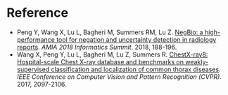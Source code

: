 # Reference

*  Peng Y, Wang X, Lu L, Bagheri M, Summers RM, Lu Z. [NegBio: a high-performance tool for negation and uncertainty detection in radiology reports](https://arxiv.org/abs/1712.05898). *AMIA 2018 Informatics Summit*. 2018, 188-196.
*  Wang X, Peng Y, Lu L, Bagheri M, Lu Z, Summers R. [ChestX-ray8: Hospital-scale Chest X-ray database and benchmarks on weakly-supervised classification and localization of common thorax diseases](https://arxiv.org/abs/1705.02315). *IEEE Conference on Computer Vision and Pattern Recognition (CVPR)*. 2017, 2097-2106.